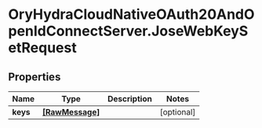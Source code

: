 # OryHydraCloudNativeOAuth20AndOpenIdConnectServer.JoseWebKeySetRequest

## Properties
Name | Type | Description | Notes
------------ | ------------- | ------------- | -------------
**keys** | [**[RawMessage]**](RawMessage.md) |  | [optional] 


